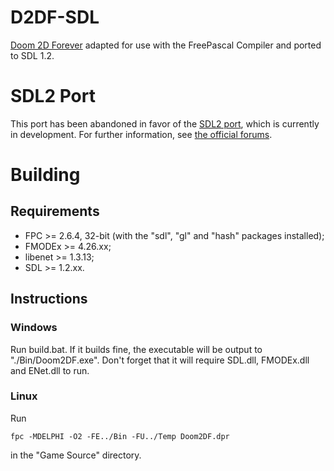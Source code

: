 # D2DF-SDL
[Doom 2D Forever](https://github.com/pss88/DF) adapted for use with the FreePascal Compiler and ported to SDL 1.2.

# SDL2 Port
This port has been abandoned in favor of the [SDL2 port](http://repo.or.cz/d2df-sdl.git), which is currently in development.
For further information, see [the official forums](http://doom2d.org/forum).

# Building

## Requirements
* FPC >= 2.6.4, 32-bit (with the "sdl", "gl" and "hash" packages installed);
* FMODEx >= 4.26.xx;
* libenet >= 1.3.13;
* SDL >= 1.2.xx.

## Instructions
### Windows
Run build.bat.
If it builds fine, the executable will be output to "./Bin/Doom2DF.exe".
Don't forget that it will require SDL.dll, FMODEx.dll and ENet.dll to run.
### Linux
Run
```
fpc -MDELPHI -O2 -FE../Bin -FU../Temp Doom2DF.dpr
```
in the "Game Source" directory.
